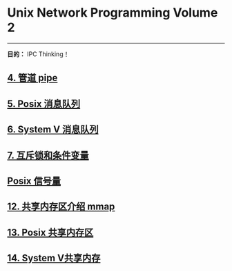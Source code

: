 # Unix Network Programming Volume 2
---

**目的：** IPC Thinking！

## [4. 管道 pipe](pipe/)

## [5. Posix 消息队列](posixmq/) 

## [6. System V 消息队列](svmsg/)

## [7. 互斥锁和条件变量](mutex/)

## [Posix 信号量](pxsem/)

## [12. 共享内存区介绍 mmap](shm/)

## [13. Posix 共享内存区](pxshm/)

## [14. System V共享内存](svshm/)







